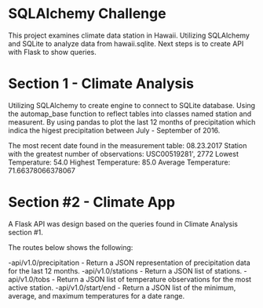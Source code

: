 # SQLAlchemy Challenge

This project examines climate data station in Hawaii. Utilizing SQLAlchemy and SQLite to analyze data from hawaii.sqlite. Next steps is to create API with Flask to show queries. 

# Section 1 - Climate Analysis

Utilizing SQLAlchemy to create engine to connect to SQLite database. Using the automap_base function to reflect tables into classes named station and measurent. By using pandas to plot the last 12 months of precipitation which indica the higest precipitation between July - September of 2016.

The most recent date found in the measurement table: 08.23.2017
Station with the greatest number of observations: USC00519281', 2772
Lowest Temperature: 54.0
Highest Temperature: 85.0
Average Temperature: 71.66378066378067

# Section #2 - Climate App
A Flask API was design based on the queries found in Climate Analysis section #1.

The routes below shows the following: 

-api/v1.0/precipitation - Return a JSON representation of precipitation data for the last 12 months.
-api/v1.0/stations - Return a JSON list of stations.
-api/v1.0/tobs - Return a JSON list of temperature observations for the most active station.
-api/v1.0/start/end -  Return a JSON list of the minimum, average, and maximum temperatures for a date range.


